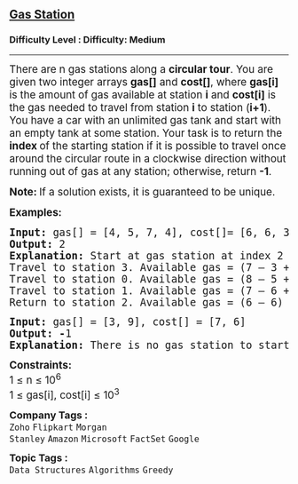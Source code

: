 <h2><a href="https://www.geeksforgeeks.org/problems/circular-tour-1587115620/1?_gl=1*1uddg17*_up*MQ..*_gs*MQ..&gclid=CjwKCAjw--K_BhB5EiwAuwYoylK5XzDwQqyzmbeNyd6lbwEki04LPSPJ3QfSMrU-U2MbFA0DRoegrBoCPiYQAvD_BwE&gbraid=0AAAAAC9yBkDs_DoJKxMS1sI6NNYmbwb_h">Gas Station</a></h2><h3>Difficulty Level : Difficulty: Medium</h3><hr><div class="problems_problem_content__Xm_eO"><p data-pm-slice="0 0 []"><span style="font-size: 14pt;">There are n gas stations along a <strong>circular tour</strong>. You are given two integer arrays <strong>gas[]</strong> and <strong>cost[]</strong>, where <strong>gas[i]</strong> is the amount of gas available at station <strong>i</strong> and <strong>cost[i]</strong> is the gas needed to travel from station <strong>i</strong> to station (<strong>i+1</strong>). You have a car with an unlimited gas tank and start with an empty tank at some station. Your task is to return the <strong>index </strong>of the starting station if it is possible to travel once around the circular route in a clockwise direction without running out of gas at any station; otherwise, return <strong>-1</strong>.</span></p>
<p data-pm-slice="0 0 []"><span style="font-size: 14pt;"><strong>Note: </strong>If a solution exists, it is guaranteed to be unique.</span></p>
<p><span style="font-size: 14pt;"><strong>Examples:</strong></span></p>
<pre><span style="font-size: 14pt;"><strong>Input: </strong>gas[] = [4, 5, 7, 4], cost[]= [6, 6, 3, 5]
<strong>Output: </strong>2<strong>
Explanation: </strong>Start at gas station at index 2 and fill up with 7 units of gas. Your tank = 0 + 7 = 7<br>Travel to station 3. Available gas = (7 – 3 + 4) = 8.<br>Travel to station 0. Available gas = (8 – 5 + 4) = 7.<br>Travel to station 1. Available gas = (7 – 6 + 5) = 6.<br>Return to station 2. Available gas = (6 – 6) = 0.
</span></pre>
<pre><span style="font-size: 14pt;"><strong>Input: </strong>gas[] = [3, 9], cost[] = [7, 6]<br><strong>Output: -</strong>1<strong>
Explanation: </strong>There is no gas station to start with such that you can complete the tour.</span></pre>
<p><span style="font-size: 14pt;"><strong>Constraints:<br></strong>1 ≤ n ≤ 10<sup>6<br></sup>1 ≤ gas[i], cost[i] ≤ 10<sup>3</sup></span></p></div><p><span style=font-size:18px><strong>Company Tags : </strong><br><code>Zoho</code>&nbsp;<code>Flipkart</code>&nbsp;<code>Morgan Stanley</code>&nbsp;<code>Amazon</code>&nbsp;<code>Microsoft</code>&nbsp;<code>FactSet</code>&nbsp;<code>Google</code>&nbsp;<br><p><span style=font-size:18px><strong>Topic Tags : </strong><br><code>Data Structures</code>&nbsp;<code>Algorithms</code>&nbsp;<code>Greedy</code>&nbsp;